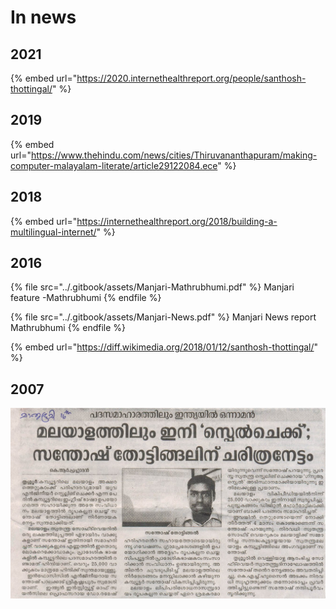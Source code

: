 # In news

## 2021

{% embed url="https://2020.internethealthreport.org/people/santhosh-thottingal/" %}

## 2019

{% embed url="https://www.thehindu.com/news/cities/Thiruvananthapuram/making-computer-malayalam-literate/article29122084.ece" %}



## 2018

{% embed url="https://internethealthreport.org/2018/building-a-multilingual-internet/" %}

## 2016

{% file src="../.gitbook/assets/Manjari-Mathrubhumi.pdf" %}
Manjari feature -Mathrubhumi
{% endfile %}

{% file src="../.gitbook/assets/Manjari-News.pdf" %}
Manjari News report Mathrubhumi
{% endfile %}

{% embed url="https://diff.wikimedia.org/2018/01/12/santhosh-thottingal/" %}

## 2007

![](<../.gitbook/assets/image (4).png>)

